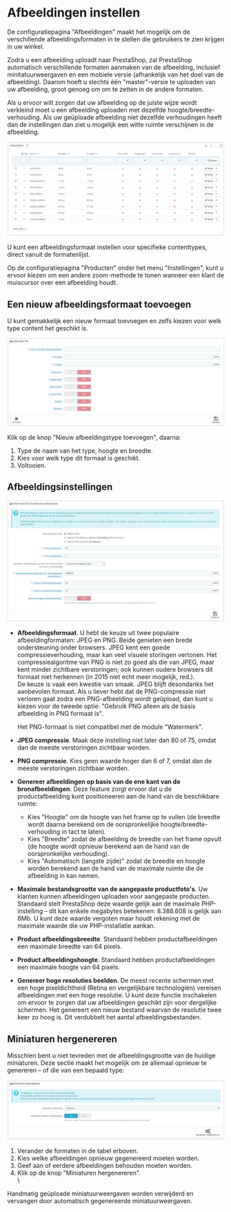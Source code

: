 # Afbeeldingen instellen

De configuratiepagina "Afbeeldingen" maakt het mogelijk om de verschillende afbeeldingsformaten in te stellen die gebruikers te zien krijgen in uw winkel.

Zodra u een afbeelding uploadt naar PrestaShop, zal PrestaShop automatisch verschillende formaten aanmaken van de afbeelding, inclusief minitatuurweergaven en een mobiele versie (afhankelijk van het doel van de afbeelding). Daarom hoeft u slechts één "master"-versie te uploaden van uw afbeelding, groot genoeg om om te zetten in de andere formaten.

Als u ervoor wilt zorgen dat uw afbeelding op de juiste wijze wordt verkleind moet u een afbeelding uploaden met dezelfde hoogte/breedte-verhouding. Als uw geüploade afbeelding niet dezelfde verhoudingen heeft dan de instellingen dan ziet u mogelijk een witte ruimte verschijnen in de afbeelding.

![](../../../.gitbook/assets/40534395.png)

U kunt een afbeeldingsformaat instellen voor specifieke contenttypes, direct vanuit de formatenlijst.

Op de configuratiepagina "Producten" onder het menu "Instellingen", kunt u ervoor kiezen om een andere zoom-methode te tonen wanneer een klant de muiscursor over een afbeelding houdt.

## Een nieuw afbeeldingsformaat toevoegen <a href="#afbeeldingeninstellen-eennieuwafbeeldingsformaattoevoegen" id="afbeeldingeninstellen-eennieuwafbeeldingsformaattoevoegen"></a>

U kunt gemakkelijk een nieuw formaat toevoegen en zelfs kiezen voor welk type content het geschikt is.

![](../../../.gitbook/assets/40534396.png)

Klik op de knop "Nieuw afbeeldingstype toevoegen", daarna:

1. Type de naam van het type, hoogte en breedte.
2. Kies voor welk type dit formaat is geschikt.
3. Voltooien.

## Afbeeldingsinstellingen <a href="#afbeeldingeninstellen-afbeeldingsinstellingen" id="afbeeldingeninstellen-afbeeldingsinstellingen"></a>

![](../../../.gitbook/assets/40534397.png)

*   **Afbeeldingsformaat**. U hebt de keuze uit twee populaire afbeeldingformaten: JPEG en PNG. Beide genieten een brede ondersteuning onder browsers. JPEG kent een goede compressieverhouding, maar kan veel visuele storingen vertonen. Het compressiealgoritme van PNG is niet zo goed als die van JPEG, maar kent minder zichtbare verstoringen; ook kunnen oudere browsers dit formaat niet herkennen (in 2015 niet echt meer mogelijk, red.).\
    De keuze is vaak een kwestie van smaak. JPEG blijft desondanks het aanbevolen formaat. Als u liever hebt dat de PNG-compressie niet verloren gaat zodra een PNG-afbeelding wordt geüpload, dan kunt u kiezen voor de tweede optie: "Gebruik PNG alleen als de basis afbeelding in PNG formaat is".

    Het PNG-formaat is niet compatibel met de module "Watermerk".
* **JPEG compressie**. Maak deze instelling niet later dan 80 of 75, omdat dan de meeste verstoringen zichtbaar worden.
* **PNG compressie**. Kies geen waarde hoger dan 6 of 7, omdat dan de meeste verstoringen zichtbaar worden.
* **Genereer afbeeldingen op basis van de ene kant van de bronafbeeldingen**. Deze feature zorgt ervoor dat u de productafbeelding kunt positioneeren aan de hand van de beschikbare ruimte:
  * Kies "Hoogte" om de hoogte van het frame op te vullen (de breedte wordt daarna berekend om de oorspronkelijke hoogte/breedte-verhouding in tact te laten).
  * Kies "Breedte" zodat de afbeelding de breedte van het frame opvult (de hoogte wordt opnieuw berekend aan de hand van de oorspronkelijke verhouding).
  * Kies "Automatisch (langste zijde)" zodat de breedte en hoogte worden berekend aan de hand van de maximale ruimte die de afbeelding in kan nemen.
* **Maximale bestandsgrootte van de aangepaste productfoto's**. Uw klanten kunnen afbeeldingen uploaden voor aangepaste producten. Standaard stelt PrestaShop deze waarde gelijk aan de maximale PHP-instelling – dit kan enkele megabytes betekenen: 8.388.608 is gelijk aan 8Mb. U kunt deze waarde vergoten maar houdt rekening met de maximale waarde die uw PHP-installatie aankan.
* **Product afbeeldingsbreedte**. Standaard hebben productafbeeldingen een maximale breedte van 64 pixels.
* **Product afbeeldingshoogte**. Standaard hebben productafbeeldingen een maximale hoogte van 64 pixels.
* **Genereer hoge resoluties beelden**. De meest recente schermen met een hoge pixeldichtheid (Retina en vergelijkbare technologiën) vereisen afbeeldingen met een hoge resolutie. U kunt deze functie inschakelen om ervoor te zorgen dat uw afbeeldingen geschikt zijn voor dergelijke schermen. Het genereert een nieuw bestand waarvan de resolutie twee keer zo hoog is. Dit verdubbelt het aantal afbeeldingsbestanden.

## Miniaturen hergenereren <a href="#afbeeldingeninstellen-miniaturenhergenereren" id="afbeeldingeninstellen-miniaturenhergenereren"></a>

Misschien bent u niet tevreden met de afbeeldingsgrootte van de huidige miniaturen. Deze sectie maakt het mogelijk om ze allemaal opnieuw te genereren – of die van een bepaald type:

![](../../../.gitbook/assets/40534398.png)

1. Verander de formaten in de tabel erboven.
2. Kies welke afbeeldingen opnieuw gegenereerd moeten worden.
3. Geef aan of eerdere afbeeldingen behouden moeten worden.
4. Klik op de knop "Miniaturen hergenereren".\
   \


Handmatig geüploade miniatuurweergaven worden verwijderd en vervangen door automatisch gegenereerde miniatuurweergaven.
